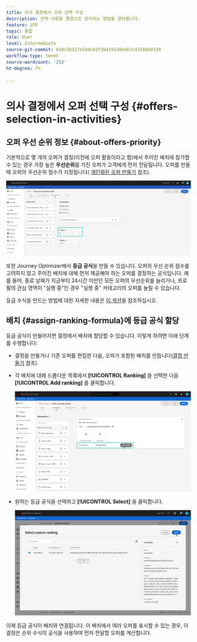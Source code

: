 ```yaml
---
title: 의사 결정에서 오퍼 선택 구성
description: 선택 사항을 결정으로 관리하는 방법을 알아봅니다.
feature: 오퍼
topic: 통합
role: User
level: Intermediate
source-git-commit: b58c5b527e594c03f3b415549e6b7cd15b050139
workflow-type: tm+mt
source-wordcount: '253'
ht-degree: 7%

---
```


# 의사 결정에서 오퍼 선택 구성 {#offers-selection-in-activities}

## 오퍼 우선 순위 정보 {#about-offers-priority}

기본적으로 몇 개의 오퍼가 결정(이전에 오퍼 활동이라고 함)에서 주어진 배치에 참가할 수 있는 경우 가장 높은 **우선순위**&#x200B;를 가진 오퍼가 고객에게 먼저 전달됩니다. 오퍼를 만들 때 오퍼의 우선순위 점수가 지정됩니다( [개인화된 오퍼 만들기](../offer-library/creating-personalized-offers.md) 참조).

![](../../assets/offer-priority.png)

또한 Journey Optimizer에서 **등급 공식**&#x200B;을 만들 수 있습니다. 오퍼의 우선 순위 점수를 고려하지 않고 주어진 배치에 대해 먼저 제공해야 하는 오퍼를 결정하는 공식입니다. 예를 들어, 종료 날짜가 지금부터 24시간 미만인 모든 오퍼의 우선순위를 늘리거나, 프로필의 관심 영역이 &quot;실행 중&quot;인 경우 &quot;실행 중&quot; 카테고리의 오퍼를 늘릴 수 있습니다.

등급 수식을 만드는 방법에 대한 자세한 내용은 [이 섹션](../offer-library/create-ranking-formulas.md)을 참조하십시오.

## 배치 {#assign-ranking-formula}에 등급 공식 할당

등급 공식이 만들어지면 결정에서 배치에 할당할 수 있습니다. 이렇게 하려면 아래 단계를 수행합니다:

* 결정을 만들거나 기존 오퍼를 편집한 다음, 오퍼가 포함된 배치를 만듭니다([결정 만들기](../offer-activities/create-offer-activities.md) 참조).

* 각 배치에 대해 드롭다운 목록에서 **[!UICONTROL Ranking]** 을 선택한 다음 **[!UICONTROL Add ranking]** 를 클릭합니다.

   ![](../../assets/offer-activity-ranking.png)

* 원하는 등급 공식을 선택하고 **[!UICONTROL Select]** 을 클릭합니다.

   ![](../../assets/ranking-selection.png)

이제 등급 공식이 배치와 연결됩니다. 이 배치에서 여러 오퍼를 표시할 수 있는 경우, 이 결정은 순위 수식의 공식을 사용하여 먼저 전달할 오퍼를 계산합니다.
